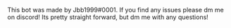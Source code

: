 This bot was made by Jbb1999#0001. If you find any issues please dm me on discord! Its pretty straight forward, but dm me with any questions!
